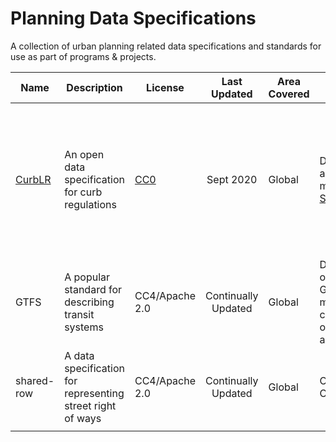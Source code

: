 # Planning Data Specifications
A collection of urban planning related data specifications and standards for use as part of programs & projects.

| Name 	| Description 	| License 	| Last Updated 	| Area Covered 	| Provider	|Type	| Links 	|
|------	|-------------	|---------	|:------------:	|--------------	|------	|-------	|-------	|
| [CurbLR](https://www.curblr.org) | An open data specification for curb regulations	| [CC0](https://github.com/sharedstreets/curblr/blob/master/LICENSE) | Sept 2020 | Global | Developed and currently maintained by [SharedStreets](https://www.sharedstreets.io) | Curbside management | Full documentation on [Github](https://www.github.com/sharedstreets/curblr), Non-technical [landing site](https://www.curblr.org), Demo: interactive [map and example feed](https://demo.curblr.org/), Blog post: [Why CurbLR was built](https://medium.com/sharedstreets/crossroads-for-the-curb-be3137154148)|
| GTFS   | A popular standard for describing transit systems  | CC4/Apache 2.0 | Continually  Updated | Global       | Developed originally by Google, maintained by colloboration of multiple agencies.  | Transit systems     | [GTFS - Google Transit](https://developers.google.com/transit/gtfs)         
| shared-row 	| A data specification for representing street right of ways 	|    CC4/Apache 2.0   	|   Continually Updated 	|  Global 	| Opensource Colloborators	| ROW Management      	| [shared-row](https://github.com/d-wasserman/shared-row)      	|
|      	|             	|         	|              	|              	|      	|       	|       	|
